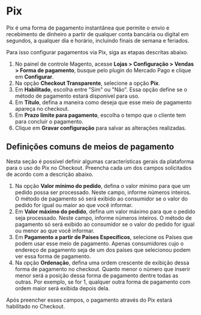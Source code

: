 # Pix

Pix é uma forma de pagamento instantânea que permite o envio e recebimento de dinheiro a partir de qualquer conta bancária ou digital em segundos, a qualquer dia e horário, incluindo finais de semana e feriados.

Para isso configurar pagamentos via Pix, siga as etapas descritas abaixo.

1. No painel de controle Magento, acesse **Lojas > Configuração > Vendas > Forma de pagamento**, busque pelo plugin do Mercado Pago e clique em **Configurar**.
2. Na opção **Checkout Transparente**, selecione a opção **Pix**.
3. Em **Habilitado**, escolha entre "Sim" ou "Não". Essa opção define se o método de pagamento estará disponível para uso.
4. Em **Título**, defina a maneira como deseja que esse meio de pagamento apareça no checkout.
5. Em **Prazo limite para pagamento**, escolha o tempo que o cliente tem para concluir o pagamento.
6. Clique em **Gravar configuração** para salvar as alterações realizadas.


## Definições comuns de meios de pagamento

Nesta seção é possível definir algumas características gerais da plataforma para o uso do Pix no Checkout. Preencha cada um dos campos solicitados de acordo com a descrição abaixo.

1. Na opção **Valor mínimo do pedido**, defina o valor mínimo para que um pedido possa ser processado. Neste campo, informe números inteiros. O método de pagamento só será exibido ao consumidor se o valor do pedido for igual ou maior ao que você informar.
2. Em **Valor máximo do pedido**, defina um valor máximo para que o pedido seja processado. Neste campo, informe números inteiros. O método de pagamento só será exibido ao consumidor se o valor do pedido for igual ou menor ao que você informar.
3. Em **​​Pagamento a partir de Países Específicos**, selecione os Países que podem usar esse meio de pagamento. Apenas consumidores cujo o endereço de pagamento seja de um dos países que selecionou podem ver essa forma de pagamento.
4. Na opção **Ordenação**, defina uma ordem crescente de exibição dessa forma de pagamento no checkout. Quanto menor o número que inserir menor será a posição dessa forma de pagamento dentre todas as outras. Por exemplo, se for 1, qualquer outra forma de pagamento com ordem maior será exibida depois dela.

Após preencher esses campos, o pagamento através do Pix estará habilitado no Checkout.
